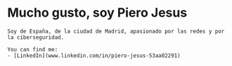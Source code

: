 # Mucho gusto, soy Piero Jesus 
~~~
Soy de España, de la ciudad de Madrid, apasionado por las redes y por la ciberseguridad. 

You can find me:
- [LinkedIn](www.linkedin.com/in/piero-jesus-53aa02291)
~~~
